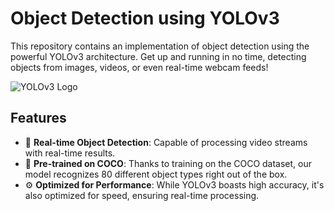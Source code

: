 # Object Detection using YOLOv3

This repository contains an implementation of object detection using the powerful YOLOv3 architecture. Get up and running in no time, detecting objects from images, videos, or even real-time webcam feeds!

![YOLOv3 Logo](URL_to_yolov3_logo_or_project_screenshot)

## Features

- 🚀 **Real-time Object Detection**: Capable of processing video streams with real-time results.
- 📘 **Pre-trained on COCO**: Thanks to training on the COCO dataset, our model recognizes 80 different object types right out of the box.
- ⚙️ **Optimized for Performance**: While YOLOv3 boasts high accuracy, it's also optimized for speed, ensuring real-time processing.




        

